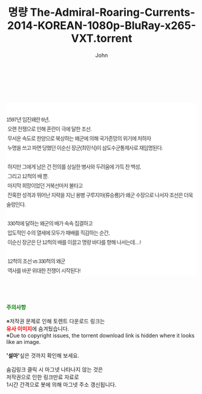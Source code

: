 ﻿---
layout: post
title:  "명량 The-Admiral-Roaring-Currents-2014-KOREAN-1080p-BluRay-x265-VXT.torrent"
author: John
categories: [ 영화 ]
tags: [  ]
image:  
description: "명량 The-Admiral-Roaring-Currents-2014-KOREAN-1080p-BluRay-x265-VXT torrent 정보 공유"
toc: true
toc_sticky: true
---

<br>
<div class="view-img">
<a class="view_image" href="http://torrentmobile60.com/bbs/view_image.php?fn=%2Fdata%2Ffile%2Fmovie%2F3659260999_L3M7eWTO_e3c2b42ba2116a89236970f75347291453891ebe.jpg" target="_blank"><img alt="" class="img-tag" content="http://torrentmobile60.com/data/file/movie/3659260999_L3M7eWTO_e3c2b42ba2116a89236970f75347291453891ebe.jpg" itemprop="image" src="http://torrentmobile60.com/data/file/movie/3659260999_L3M7eWTO_e3c2b42ba2116a89236970f75347291453891ebe.jpg"/></a></div><div class="view-content" itemprop="description">
<p><br/></p><div class="title_area" style="margin:0px 0px 9px;padding:0px;list-style:none;font-size:12px;font-family:'나눔고딕', NanumGothic, '돋움', Dotum, Helvetica, 'AppleSDGothicNeo-Medium', AppleGothic, sans-serif;height:30px;float:none;background-color:rgb(255,255,255);"><h4 class="h_story" style="margin:5px 10px 0px 0px;padding:0px;list-style:none;font-size:12px;font-family:'돋움', sans-serif;height:18px;width:49px;background:url(&quot;https://ssl.pstatic.net/static/movie/2020/10/h_tx_sp5.png&quot;) no-repeat 0px -17px;float:left;"><strong class="blind" style="margin:0px;padding:0px;list-style:none;font-size:0px;font-family:inherit;color:inherit;width:1px;height:1px;line-height:0;">줄거리</strong></h4></div><p class="con_tx" style="margin-top:-7px;margin-bottom:-6px;list-style:none;font-size:14px;font-family:'나눔고딕', NanumGothic, '돋움', Dotum, Helvetica, 'AppleSDGothicNeo-Medium', AppleGothic, sans-serif;color:rgb(51,51,51);background-image:url(&quot;https://ssl.pstatic.net/static/movie/2014/01/blank.gif&quot;);letter-spacing:-1px;line-height:25px;background-color:rgb(255,255,255);">1597년 임진왜란 6년,<br style="list-style:none;font-size:12px;font-family:'돋움', sans-serif;color:rgb(0,0,0);"/> 오랜 전쟁으로 인해 혼란이 극에 달한 조선.<br style="list-style:none;font-size:12px;font-family:'돋움', sans-serif;color:rgb(0,0,0);"/> 무서운 속도로 한양으로 북상하는 왜군에 의해 국가존망의 위기에 처하자<br style="list-style:none;font-size:12px;font-family:'돋움', sans-serif;color:rgb(0,0,0);"/> 누명을 쓰고 파면 당했던 이순신 장군(최민식)이 삼도수군통제사로 재임명된다.<br style="list-style:none;font-size:12px;font-family:'돋움', sans-serif;color:rgb(0,0,0);"/> <br style="list-style:none;font-size:12px;font-family:'돋움', sans-serif;color:rgb(0,0,0);"/> 하지만 그에게 남은 건 전의를 상실한 병사와 두려움에 가득 찬 백성,<br style="list-style:none;font-size:12px;font-family:'돋움', sans-serif;color:rgb(0,0,0);"/> 그리고 12척의 배 뿐.<br style="list-style:none;font-size:12px;font-family:'돋움', sans-serif;color:rgb(0,0,0);"/> 마지막 희망이었던 거북선마저 불타고<br style="list-style:none;font-size:12px;font-family:'돋움', sans-serif;color:rgb(0,0,0);"/> 잔혹한 성격과 뛰어난 지략을 지닌 용병 구루지마(류승룡)가 왜군 수장으로 나서자 조선은 더욱 술렁인다.<br style="list-style:none;font-size:12px;font-family:'돋움', sans-serif;color:rgb(0,0,0);"/> <br style="list-style:none;font-size:12px;font-family:'돋움', sans-serif;color:rgb(0,0,0);"/> 330척에 달하는 왜군의 배가 속속 집결하고<br style="list-style:none;font-size:12px;font-family:'돋움', sans-serif;color:rgb(0,0,0);"/> 압도적인 수의 열세에 모두가 패배를 직감하는 순간,<br style="list-style:none;font-size:12px;font-family:'돋움', sans-serif;color:rgb(0,0,0);"/> 이순신 장군은 단 12척의 배를 이끌고 명량 바다를 향해 나서는데…!<br style="list-style:none;font-size:12px;font-family:'돋움', sans-serif;color:rgb(0,0,0);"/> <br style="list-style:none;font-size:12px;font-family:'돋움', sans-serif;color:rgb(0,0,0);"/> 12척의 조선 vs 330척의 왜군<br style="list-style:none;font-size:12px;font-family:'돋움', sans-serif;color:rgb(0,0,0);"/> 역사를 바꾼 위대한 전쟁이 시작된다!</p> </div>
    
<br><br><br>
<p data-ke-size="size16"><b><span style="color: green;">주의사항</span></b><br /><br />※저작권 문제로 인해 토렌트 다운로드 링크는<br /><b><span style="color: red;">유사 이미지</span></b>에 숨겨뒀습니다.<br />※Due to copyright issues, the torrent download link is hidden where it looks like an image.<br /><br /><b>'설마'</b>싶은 것까지 확인해 보세요.<br /><br />숨김링크 클릭 시 마그넷 나타나지 않는 것은<br />저작권으로 인한 링크만료 자료로<br />1시간 간격으로 봇에 의해 마그넷 주소 갱신됩니다.</p>
